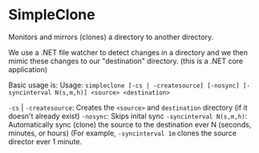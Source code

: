 # SimpleClone
Monitors and mirrors (clones) a directory to another directory.


We use a .NET file watcher to detect changes in a directory and we then mimic these changes to our "destination" directory.
(this is a .NET core application)



Basic usage is:
Usage: ```simpleclone [-cs | -createsource] [-nosync] [-syncinterval N(s,m,h)] <source> <destination>```

 ```-cs``` | ```-createsource```: Creates the ```<source>``` and ```destination``` directory (if it doesn't already exist)
```-nosync```: Skips inital sync
```-syncinterval N(s,m,h)```: Automatically sync (clone) the source to the destination ever N (seconds, minutes, or hours) (For example, ```-syncinterval 1m``` clones the source director ever 1 minute.

